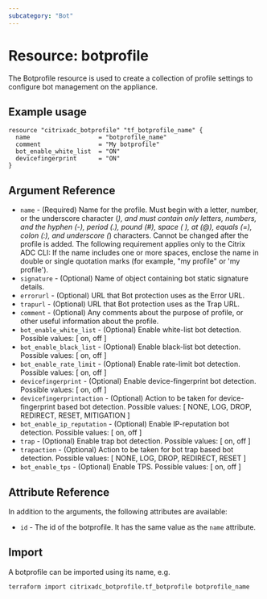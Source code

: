 ```yaml
---
subcategory: "Bot"
---
```


# Resource: botprofile

The Botprofile resource is used to create a collection of profile settings to configure bot management on the appliance.


## Example usage

```hcl
resource "citrixadc_botprofile" "tf_botprofile_name" {
  name                   = "botprofile_name"
  comment                = "My botprofile"
  bot_enable_white_list  = "ON"
  devicefingerprint      = "ON"
}

```


## Argument Reference

* `name` - (Required) Name for the profile. Must begin with a letter, number, or the underscore character (_), and must contain only letters, numbers, and the hyphen (-), period (.), pound (#), space ( ), at (@), equals (=), colon (:), and underscore (_) characters. Cannot be changed after the profile is added. The following requirement applies only to the Citrix ADC CLI: If the name includes one or more spaces, enclose the name in double or single quotation marks (for example, "my profile" or 'my profile').
* `signature` - (Optional) Name of object containing bot static signature details.
* `errorurl` - (Optional) URL that Bot protection uses as the Error URL.
* `trapurl` - (Optional) URL that Bot protection uses as the Trap URL.
* `comment` - (Optional) Any comments about the purpose of profile, or other useful information about the profile.
* `bot_enable_white_list` - (Optional) Enable white-list bot detection. Possible values: [ on, off ]
* `bot_enable_black_list` - (Optional) Enable black-list bot detection. Possible values: [ on, off ]
* `bot_enable_rate_limit` - (Optional) Enable rate-limit bot detection. Possible values: [ on, off ]
* `devicefingerprint` - (Optional) Enable device-fingerprint bot detection. Possible values: [ on, off ]
* `devicefingerprintaction` - (Optional) Action to be taken for device-fingerprint based bot detection. Possible values: [ NONE, LOG, DROP, REDIRECT, RESET, MITIGATION ]
* `bot_enable_ip_reputation` - (Optional) Enable IP-reputation bot detection. Possible values: [ on, off ]
* `trap` - (Optional) Enable trap bot detection. Possible values: [ on, off ]
* `trapaction` - (Optional) Action to be taken for bot trap based bot detection. Possible values: [ NONE, LOG, DROP, REDIRECT, RESET ]
* `bot_enable_tps` - (Optional) Enable TPS. Possible values: [ on, off ]


## Attribute Reference

In addition to the arguments, the following attributes are available:

* `id` - The id of the botprofile. It has the same value as the `name` attribute.

## Import

A botprofile can be imported using its name, e.g.

```shell
terraform import citrixadc_botprofile.tf_botprofile botprofile_name
```
